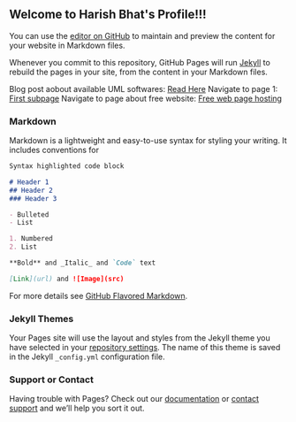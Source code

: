## Welcome to Harish Bhat's Profile!!!

You can use the [editor on GitHub](https://github.com/harishnb/harishnb.github.io/edit/master/index.md) to maintain and preview the content for your website in Markdown files.

Whenever you commit to this repository, GitHub Pages will run [Jekyll](https://jekyllrb.com/) to rebuild the pages in your site, from the content in your Markdown files.

Blog post aobout available UML softwares: 
<a href="https://designpatternsimplefied.blogspot.com/2019/10/uml-software-list.html">Read Here</a>
Navigate to page 1: <a href="page1.html">First subpage</a>
Navigate to page about free website: <a href="https://designpatternsimplefied.blogspot.com/2020/03/how-to-create-free-website.html">Free web page hosting</a>

### Markdown

Markdown is a lightweight and easy-to-use syntax for styling your writing. It includes conventions for

```markdown
Syntax highlighted code block

# Header 1
## Header 2
### Header 3

- Bulleted
- List

1. Numbered
2. List

**Bold** and _Italic_ and `Code` text

[Link](url) and ![Image](src)
```

For more details see [GitHub Flavored Markdown](https://guides.github.com/features/mastering-markdown/).

### Jekyll Themes

Your Pages site will use the layout and styles from the Jekyll theme you have selected in your [repository settings](https://github.com/harishnb/harishnb.github.io/settings). The name of this theme is saved in the Jekyll `_config.yml` configuration file.

### Support or Contact

Having trouble with Pages? Check out our [documentation](https://help.github.com/categories/github-pages-basics/) or [contact support](https://github.com/contact) and we’ll help you sort it out.
